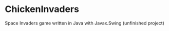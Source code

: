 ChickenInvaders
===============

Space Invaders game written in Java with Javax.Swing (unfinished project)
